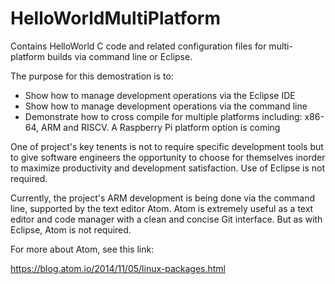 # HelloWorldMultiPlatform
Contains HelloWorld C code and related configuration files for multi-platform builds via command line or Eclipse.

The purpose for this demostration is to:

* Show how to manage development operations via the Eclipse IDE
* Show how to manage development operations via the command line
* Demonstrate how to cross compile for multiple platforms including: x86-64, ARM and RISCV.  A Raspberry Pi platform option is coming

One of  project's key tenents is not to require specific development tools but to give software engineers the opportunity to choose for themselves inorder to maximize productivity and development satisfaction.  Use of Eclipse is not required.  

Currently, the project's ARM development is being done via the command line, supported by the text editor Atom.  Atom is extremely useful as a text editor and code manager with a clean and concise Git interface.  But as with Eclipse, Atom is not required.

For more about Atom, see this link:

https://blog.atom.io/2014/11/05/linux-packages.html
